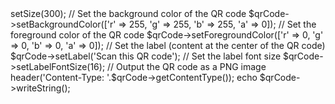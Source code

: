 <?php

// Include the library
require_once 'vendor/autoload.php';

use Endroid\QrCode\QrCode;

// Set the data that you want to encode
$data = 'This is the data that I want to encode in the QR code';

// Create a new QR code object
$qrCode = new QrCode($data);

// Set the size of the QR code (in pixels)
$qrCode->setSize(300);

// Set the background color of the QR code
$qrCode->setBackgroundColor(['r' => 255, 'g' => 255, 'b' => 255, 'a' => 0]);

// Set the foreground color of the QR code
$qrCode->setForegroundColor(['r' => 0, 'g' => 0, 'b' => 0, 'a' => 0]);

// Set the label (content at the center of the QR code)
$qrCode->setLabel('Scan this QR code');

// Set the label font size
$qrCode->setLabelFontSize(16);

// Output the QR code as a PNG image
header('Content-Type: '.$qrCode->getContentType());
echo $qrCode->writeString();
